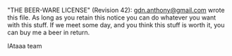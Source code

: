 "THE BEER-WARE LICENSE" (Revision 42):
gdn.anthony@gmail.com wrote this file. As long as you retain this notice you
can do whatever you want with this stuff. If we meet some day, and you think
this stuff is worth it, you can buy me a beer in return.   

IAtaaa team
